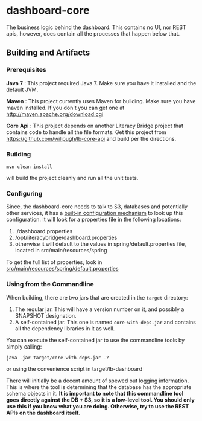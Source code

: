dashboard-core
==============
The business logic behind the dashboard.  This contains no UI, nor REST apis, however, does contain all the processes that happen below that.



## Building and Artifacts ##

### Prerequisites ###

**Java 7**
:  This project required Java 7.  Make sure you have it installed and the default JVM.

**Maven**
: This project currently uses Maven for building.  Make sure you have maven installed.  If you don't you can get one at http://maven.apache.org/download.cgi

**Core Api**
: This project depends on another Literacy Bridge project that contains code to handle all the file formats.  Get this project from https://github.com/willpugh/lb-core-api and build per the directions.


### Building ###

    mvn clean install

will build the project cleanly and run all the unit tests.

### Configuring ###

Since, the dashboard-core needs to talk to S3, databases and potentially other services, it has a [built-in configuration mechanism](https://github.com/LiteracyBridge/dashboard-core/blob/master/src/main/java/org/literacybridge/dashboard/config/PropertiesConfig.java) to look up this configuration.  It will look for a properties file in the following locations:

1.  ./dashboard.properties
2.  /opt/literacybridge/dashboard.properties
3.  otherwise it will default to the values in spring/default.properties file, located in src/main/resources/spring

To get the full list of properties, look in [src/main/resources/spring/default.properties](https://github.com/LiteracyBridge/dashboard-core/blob/master/src/main/resources/spring/default.properties)

### Using from the Commandline ###

When building, there are two jars that are created in the `target` directory:

1.  The regular jar.  This will have a version number on it, and possibly a SNAPSHOT designation.
2.  A self-contained jar.  This one is named `core-with-deps.jar` and contains all the dependency libraries in it as well.

You can execute the self-contained jar to use the commandline tools by simply calling:

    java -jar target/core-with-deps.jar -?

or using the convenience script in 
    target/lb-dashboard


There will initially be a decent amount of spewed out logging information.  This is where the tool is determining that the database has the appropriate schema objects in it. **It is important to note that this commandline tool goes directly against the DB + S3, so it is a low-level tool.  You should only use this if you know what  you are doing.  Otherwise, try to use the REST APIs on the dashboard itself.**

